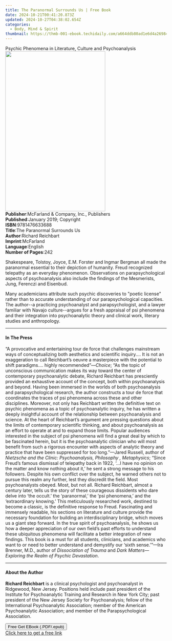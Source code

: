 ```yaml
---
title: The Paranormal Surrounds Us | Free Book
date: 2024-10-21T00:41:20.873Z
updated: 2024-10-27T04:38:02.654Z
categories:
  - Body, Mind & Spirit
thumbnail: https://thmb-001-ebook.techidaily.com/a664ddb80ad1e6d4a2698465faf9f557504c957950858796b0f1a64f8f4c7626.jpg
---
```

<main id="book-container">
  <div class="flex flex-col">
    <div class="book-brief flex-1 py-6 px-4 sm:p-6 md:py-10 md:px-8">
      <!-- brief-->
      <div class="book-brief-main">
        Psychic Phenomena in Literature, Culture and Psychoanalysis
      </div>
    </div>
    <div
      class="book-meta-info flex-1 grid gap-4 col-start-1 col-end-3 row-start-1 sm:mb-6 sm:grid-cols-4 lg:gap-6 lg:col-start-2 lg:row-end-6 lg:row-span-6 lg:mb-0"
    >
      <div
        class="book-meta-info-left place-content-center mt-4 p-4 text-sm leading-6 col-start-2 col-span-2 dark:text-slate-400"
      >
        <img
          class="w-full h-500 object-cover rounded-lg sm:h-255 sm:col-span-2 lg:col-span-full"
          src="https://img-001-ebook.techidaily.com/4f3b52bc05dfc00d39a72236ac9e926dc37fc18c97424d6e3b03211837e4a5c5.jpg"
          alt=""
          width="312"
          height="500"
        />
      </div>
      <div
        class="book-meta-info-right mt-2 col-start-1 row-start-2 col-span-3 self-center"
      >
        <!-- meta data  -->
        <div class="flex flex-col px-4 md:px-8">
          <div class="flex-1">
            <strong>Publisher</strong>:<span class="px-2"
              >McFarland &amp; Company, Inc., Publishers</span
            >
          </div>
          <div class="flex-1">
            <strong>Published</strong>:<span class="px-2"
              >January 2019; Copyright</span
            >
          </div>
          <div class="flex-1">
            <strong>ISBN</strong>:<span class="px-2">9781476633688</span>
          </div>
          <div class="flex-1">
            <strong>Title</strong>:<span class="px-2"
              >The Paranormal Surrounds Us</span
            >
          </div>
          <div class="flex-1">
            <strong>Author</strong>:<span class="px-2">Richard Reichbart</span>
          </div>
          <div class="flex-1">
            <strong>Imprint</strong>:<span class="px-2">McFarland</span>
          </div>
          <div class="flex-1">
            <strong>Language</strong>:<span class="px-2">English</span>
          </div>
          <div class="flex-1">
            <strong>Number of Pages</strong>:<span class="px-2">242</span>
          </div>
        </div>
      </div>
    </div>
    <div class="book-description flex-1 py-6 px-4 sm:p-6 md:py-10 md:px-8">
      <div class="book-description-main">
        <div accordion-content="" id="description">
          <p>
            Shakespeare, Tolstoy, Joyce, E.M. Forster and Ingmar Bergman all
            made the paranormal essential to their depiction of humanity. Freud
            recognized telepathy as an everyday phenomenon. Observations on
            parapsychological aspects of psychoanalysis also include the
            findings of the Mesmerists, Jung, Ferenczi and Eisenbud.
          </p>
          <p>
            Many academicians attribute such psychic discoveries to "poetic
            license" rather than to accurate understanding of our
            parapsychological capacities. The author--a practicing psychoanalyst
            and parapsychologist, and a lawyer familiar with Navajo
            culture--argues for a fresh appraisal of psi phenomena and their
            integration into psychoanalytic theory and clinical work, literary
            studies and anthropology.
          </p>
        </div>
      </div>
    </div>
    <div class="book-excerpts flex-1 py-6 px-4 sm:p-6 md:py-10 md:px-8">
      <!-- excerpts-->
      <div class="book-excerpts-main">
        <hr />
        <h4 class="placeholder placeholder-heading">
          <span>In The Press</span>
        </h4>
        <p>
          “A provocative and entertaining tour de force that challenges
          mainstream ways of conceptualizing both aesthetics and scientific
          inquiry.... It is not an exaggeration to call Reichbart’s oeuvre a
          masterpiece with the potential to shift paradigms.... highly
          recommended”—<i>Choice</i>; “As the topic of unconscious communication
          makes its way toward the center of contemporary psychoanalytic debate,
          Richard Reichbart has presciently provided an exhaustive account of
          the concept, both within psychoanalysis and beyond. Having been
          immersed in the worlds of both psychoanalysis and parapsychological
          research, the author constructs a tour de force that coordinates the
          traces of psi phenomena across these and other disciplines. Moreover,
          not only has Reichbart written the definitive text on psychic
          phenomena as a topic of psychoanalytic inquiry, he has written a
          deeply insightful account of the relationship between psychoanalysis
          and science. At the heart of Reichbart’s argument are pressing
          questions about the limits of contemporary scientific thinking, and
          about psychoanalysis as an effort to operate at and to expand those
          limits. Popular audiences interested in the subject of psi phenomena
          will find a great deal by which to be fascinated herein, but it is the
          psychoanalytic clinician who will most benefit from such a rigorous
          encounter with aspects of analytic theory and practice that have been
          suppressed for too long.”—Jared Russell, author of
          <i
            >Nietzsche and the Clinic: Psychoanalysis, Philosophy ,
            Metaphysics</i
          >; “Since Freud’s famous dismissal of telepathy back in 1922, ‘...I
          have no opinion on the matter and know nothing about it,’ he sent a
          strong message to his followers. Despite his own conflict over the
          subject, he warned others not to pursue this realm any further, lest
          they discredit the field. Most psychoanalysts obeyed. Most, but not
          all. Richard Reichbart, almost a century later, tells us the story of
          these courageous dissidents who dare delve into ‘the occult.’ the
          ‘paranormal,’ the ‘psi phenomena,’ and the ‘extraordinary knowing.’
          This meticulously researched work, destined to become a classic, is
          the definitive response to Freud. Fascinating and immensely readable,
          his sections on literature and culture provide the necessary
          foundation for building an interdisciplinary bridge, which moves us a
          giant step forward. In the true spirit of psychoanalysis, he shows us
          how a deeper appreciation of our own field’s past efforts to
          understand these ubiquitous phenomena will facilitate a better
          integration of new findings. This book is a must for all students,
          clinicians, and academics who want to or need to better understand and
          demystify our ‘sixth sense.’”—Ira Brenner, M.D., author of
          <i>Dissociation of Trauma</i> and
          <i>Dark Matters—Exploring the Realm of Psychic Devastation</i>.
        </p>
      </div>
    </div>
    <div class="book-about-author flex-1 py-6 px-4 sm:p-6 md:py-10 md:px-8">
      <!-- about author-->
      <div class="book-main-author-main">
        <hr />
        <h4 class="placeholder placeholder-heading">
          <span>About the Author</span>
        </h4>
        <p>
          <b>Richard Reichbart</b> is a clinical psychologist and psychoanalyst
          in Ridgewood, New Jersey. Positions held include past president of the
          Institute for Psychoanalytic Training and Research in New York City;
          past president of the New Jersey Society for Psychoanalysis; fellow of
          the International Psychoanalytic Association; member of the American
          Psychoanalytic Association; and member of the Parapsychological
          Association.
        </p>
      </div>
    </div>
    <div class="book-free-get flex-1 py-6 px-4 sm:p-6 md:py-10 md:px-8">
      <button
        id="btn-free-get"
        class="bg-blue-500 hover:bg-blue-700 text-white font-bold py-2 px-4 rounded"
      >
        Free Get EBook (.PDF/.epub)
      </button>
      <div id="countdown-display" class="px-2 text-lg mt-2"></div>
      <a
        id="free-link"
        class="hidden bg-blue-500 hover:bg-blue-700 text-white font-bold py-2 px-4 rounded"
        href="https://www.ebooks.com/en-us/book/209995254/the-paranormal-surrounds-us/richard-reichbart/"
        target="_blank"
        >Click here to get a free link</a
      >
    </div>
    <script>
      let countdownTime = 0;
      let countdownInterval = null;
      document
        .getElementById('btn-free-get')
        .addEventListener('click', startCountdown);
      function startCountdown() {
        countdownTime = new Date().getTime() + 60000 * 3;
        countdownInterval = setInterval(updateCountdown, 1000);
        document.getElementById('btn-free-get').disabled = true;
        document
          .getElementById('btn-free-get')
          .classList.add('bg-gray-500', 'cursor-not-allowed');
      }
      function updateCountdown() {
        let currentTime = new Date().getTime();
        let timeLeft = countdownTime - currentTime;
        let secondsLeft = Math.floor(timeLeft / 1000);
        document.getElementById('countdown-display').innerHTML =
          `Remaining time: ${secondsLeft} seconds.`;
        if (secondsLeft <= 0) {
          clearInterval(countdownInterval);
          document.getElementById('btn-free-get').classList.add('hidden');
          document.getElementById('free-link').classList.remove('hidden');
          document.getElementById('countdown-display').innerHTML = '';
        }
      }
    </script>
  </div>
</main>

<ins class="adsbygoogle"
      style="display:block"
      data-ad-client="ca-pub-7571918770474297"
      data-ad-slot="8358498916"
      data-ad-format="auto"
      data-full-width-responsive="true"></ins>
    